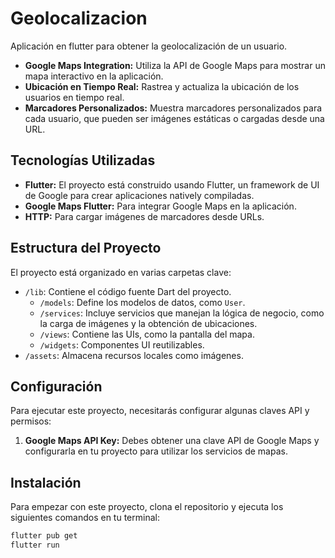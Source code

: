 # Geolocalizacion
Aplicación en flutter para obtener la geolocalización de un usuario. 

- **Google Maps Integration:** Utiliza la API de Google Maps para mostrar un mapa interactivo en la aplicación.
- **Ubicación en Tiempo Real:** Rastrea y actualiza la ubicación de los usuarios en tiempo real.
- **Marcadores Personalizados:** Muestra marcadores personalizados para cada usuario, que pueden ser imágenes estáticas o cargadas desde una URL.

## Tecnologías Utilizadas

- **Flutter:** El proyecto está construido usando Flutter, un framework de UI de Google para crear aplicaciones natively compiladas.
- **Google Maps Flutter:** Para integrar Google Maps en la aplicación.
- **HTTP:** Para cargar imágenes de marcadores desde URLs.

## Estructura del Proyecto

El proyecto está organizado en varias carpetas clave:

- `/lib`: Contiene el código fuente Dart del proyecto.
  - `/models`: Define los modelos de datos, como `User`.
  - `/services`: Incluye servicios que manejan la lógica de negocio, como la carga de imágenes y la obtención de ubicaciones.
  - `/views`: Contiene las UIs, como la pantalla del mapa.
  - `/widgets`: Componentes UI reutilizables.
- `/assets`: Almacena recursos locales como imágenes.

## Configuración

Para ejecutar este proyecto, necesitarás configurar algunas claves API y permisos:

1. **Google Maps API Key:** Debes obtener una clave API de Google Maps y configurarla en tu proyecto para utilizar los servicios de mapas.

## Instalación

Para empezar con este proyecto, clona el repositorio y ejecuta los siguientes comandos en tu terminal:

```bash
flutter pub get
flutter run
